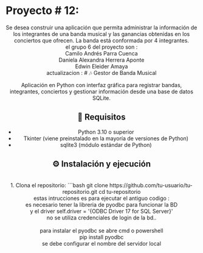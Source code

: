 # Proyecto # 12:
<div align="center">
Se desea construir una aplicación que permita administrar la información de los integrantes de una banda
musical y las ganancias obtenidas en los conciertos que ofrecen. La banda está conformada por 4
integrantes.<br>
el grupo 6 del proyecto son :<br>
Camilo Andrés Parra Cuenca <br>
Daniela Alexandra Herrera Aponte<br>
Edwin Eleider Amaya <br>
  actualizacion : 
  # 🎶 Gestor de Banda Musical

Aplicación en Python con interfaz gráfica para registrar bandas, integrantes, conciertos y gestionar información desde una base de datos SQLite.

## 🚀 Requisitos

- Python 3.10 o superior
- Tkinter (viene preinstalado en la mayoría de versiones de Python)
- sqlite3 (módulo estándar de Python)

## ⚙️ Instalación y ejecución
<br>
1. Clona el repositorio:
```bash
git clone https://github.com/tu-usuario/tu-repositorio.git
cd tu-repositorio

<br>
estas intrucciones es para ejecutar el antiguo codigo :<br>
es necesario tener la libreria de  pyodbc para funcionar la BD <br>
y el driver self.driver = '{ODBC Driver 17 for SQL Server}'<br>
no se utiliza credenciales de login de la bd..
<br><br>
para instalar el pyodbc se abre cmd o powershell <br>
pip install pyodbc <br>
  se debe configurar el nombre del servidor local
</div>
